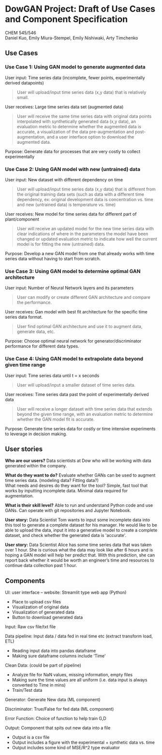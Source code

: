 # DowGAN Project: Draft of Use Cases and Component Specification 

CHEM 545/546  
Daniel Kuo, Emily Miura-Stempel, Emily Nishiwaki, Arty Timchenko


## Use Cases  
### Use Case 1: Using GAN model to generate augmented data  
User input: Time series data (incomplete, fewer points, experimentally derived datapoints)
>User will upload/input time series data (x,y data) that is relatively small.

User receives: Large time series data set (augmented data)
>User will receive the same time series data with original data points interpolated with synthetically generated data (x,y data), an evaluation metric to determine whether the augmented data is accurate, a visualization of the data pre-augmentation and post-augmentation, and a user interface option to download the augmented data.

Purpose: Generate data for processes that are very costly to collect experimentally 

### Use Case 2: Using GAN model with new (untrained) data  
User input: New dataset with different dependency on time  
>User will upload/input time series data (x,y data) that is different from the original training data sets (such as data with a different time dependency, ex: original development data is concentration vs. time and new (untrained data) is temperature vs. time)  

User receives: New model for time series data for different part of plant/component
>User will receive an updated model for the new time series data with clear indications of where in the parameters the model have been changed or updated evaluation metric to indicate how well the current model is for fitting the new (untrained) data.

Purpose: Develop a new GAN model from one that already works with time series data without having to start from scratch.

### Use Case 3: Using GAN model to determine optimal GAN architecture  
User input: Number of Neural Network layers and its parameters
>User can modify or create different GAN architecture and compare the performance.

User receives: Gan model with best fit architecture for the specific time series data format.
>User find optimal GAN architecture and use it to augment data, generate data, etc.

Purpose: Choose optimal neural network for generator/discriminator performance for different data types.

### Use Case 4: Using GAN model to extrapolate data beyond given time range   
User input: Time series data until t = x seconds
>User will upload/input a smaller dataset of time series data.

User receives: Time series data past the point of experimentally derived data
>User will receive a longer dataset with time series data that extends beyond the given time range, with an evaluation metric to determine whether the GAN model fit is accurate.

Purpose: Generate time series data for costly or time intensive experiments to leverage in decision making.

## User stories   
**Who are our users?** Data scientists at Dow who will be working with data generated within the company.  

**What do they want to do?** Evaluate whether GANs can be used to augment time series data. (modeling data? Fitting data?)  
What needs and desires do they want for the tool? Simple, fast tool that works by inputting incomplete data. Minimal data required for augmentation.  

**What is their skill level?** Able to run and understand Python code and use GANs. Can operate with git repositories and Jupyter Notebook.

**User story:** Data Scientist Tom wants to input some incomplete data into this tool to generate a complete dataset for his manager. He would like to be able to upload the data, input it into a generative model to create a complete dataset, and check whether the generated data is 'accurate'.

**User story:** Data Scientist Alice has some time series data that was taken over 1 hour. She is curious what the data may look like after 6 hours and is hoping a GAN model will help her predict that. With this prediction, she can report back whether it would be worth an engineer’s time and resources to continue data collection past 1 hour.

## Components    
UI: user interface – website: Streamlit type web app (Python)
* Place to upload csv files
* Visualization of original data
* Visualization of generated data
* Button to download generated data

Input: Raw csv file/txt file

Data pipeline: Input data / data fed in real time etc (extract transform load, ETL)
* Reading input data into pandas dataframe
* Making sure dataframe columns include ‘Time’ 

Clean Data: (could be part of pipeline)
* Analyze file for NaN values, missing information, empty files
* Making sure the time values are all uniform (i.e. data input is always converted to Time in mins)
* Train/Test data

Generator: Generate New data (ML component)  

Discriminator: True/False for fed data (ML component)  

Error Function: Choice of function to help train G,D  

Output: Component that spits out new data into a file
* Output is a csv file
* Output includes a figure with the experimental + synthetic data vs. time
* Output includes some kind of MSE/R^2 type evaluator